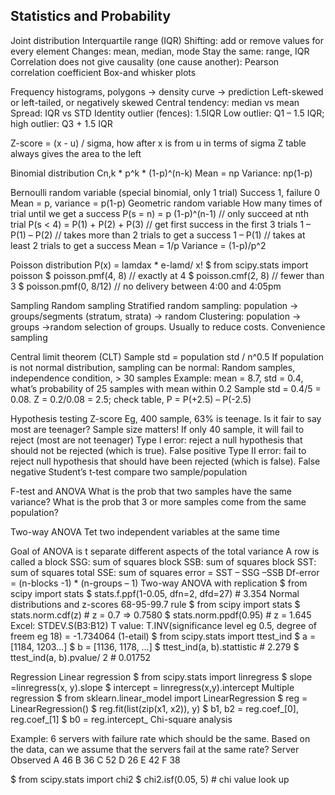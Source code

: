 Statistics and Probability
---------------------------
Joint distribution
Interquartile range (IQR)
Shifting: add or remove values for every element
	Changes: mean, median, mode
	Stay the same: range, IQR
Correlation does not give causality (one cause another): Pearson correlation coefficient
Box-and whisker plots
 

Frequency histograms, polygons -> density curve -> prediction
Left-skewed or left-tailed, or negatively skewed
Central tendency: median vs mean
	Spread: IQR vs STD 
Identity outlier (fences): 1.5IQR
	Low outlier: Q1 – 1.5 IQR; high outlier: Q3 + 1.5 IQR

Z-score = (x  - u) / sigma, how after x is from u in terms of sigma
Z table always gives the area to the left


 

Binomial distribution
Cn,k * p^k * (1-p)^(n-k)
Mean = np
Variance: np(1-p)

Bernoulli random variable 
(special binomial, only 1 trial)
	Success 1, failure 0
	Mean = p, variance = p(1-p)
Geometric random variable
	How many times of trial until we get a success
	P(s = n) = p (1-p)^(n-1)  // only succeed at nth trial
	P(s < 4) = P(1) + P(2) + P(3)  // get first success in the first 3 trials
	1 – P(1) – P(2) // takes more than 2 trials to get a success
	1 – P(1) // takes at least 2 trials to get a success
	Mean = 1/p
	Variance = (1-p)/p^2 

Poisson distribution
	P(x) = lamdax * e-lamd/ x!
	$ from scipy.stats import poisson
	$ poisson.pmf(4, 8) // exactly  at 4
	$ poisson.cmf(2, 8) // fewer than 3
	$ poisson.pmf(0, 8/12) // no delivery between 4:00 and 4:05pm

Sampling
	Random sampling
	Stratified random sampling: population -> groups/segments (stratum, strata) -> random 
	Clustering: population -> groups ->random selection of groups. Usually to reduce costs. Convenience sampling

Central limit theorem (CLT)
Sample std = population std / n^0.5
If population is not normal distribution, sampling can be normal:
	Random samples, independence condition, > 30 samples
Example: mean = 8.7, std = 0.4, what’s probability of 25 samples with mean within 0.2
	Sample std = 0.4/5 = 0.08. Z = 0.2/0.08 = 2.5; check table, P = P(+2.5) – P(-2.5)
 
Hypothesis testing
Z-score
Eg, 400 sample, 63% is teenage. Is it fair to say most are teenager?
Sample size matters! If only 40 sample, it will fail to reject (most are not teenager)
Type I error: reject a null hypothesis that should not be rejected (which is true). False positive
Type II error: fail to reject null hypothesis that should have been rejected (which is false). False negative
Student’s t-test
compare two sample/population


F-test and ANOVA
What is the prob that two samples have the same variance?
What is the prob that 3 or more samples come from the same population?
 

Two-way ANOVA
Tet two independent variables at the same time
 
Goal of ANOVA is t separate different aspects of the total variance
A row is called a block
	SSG: sum of squares block
	SSB: sum of squares block
	SST: sum of squares total
	SSE: sum of squares error = SST – SSG –SSB
	Df-error = (n-blocks -1) * (n-groups – 1)
Two-way ANOVA with replication
$ from scipy import stats
$ stats.f.ppf(1-0.05, dfn=2, dfd=27)  # 3.354
Normal distributions and z-scores
68-95-99.7 rule
$ from scipy import stats
$ stats.norm.cdf(z) # z = 0.7  => 0.7580
$ stats.norm.ppdf(0.95) # z = 1.645
Excel: STDEV.S(B3:B12)
T value: T.INV(significance level eg 0.5, degree of freem eg 18) = -1.734064 (1-etail) 
$ from scipy.stats import ttest_ind
$ a = [1184, 1203…]
$ b = [1136, 1178, …]
$ ttest_ind(a, b).stattistic  # 2.279
$ ttest_ind(a, b).pvalue/ 2  # 0.01752

Regression
Linear regression
$ from scipy.stats import linregress
$ slope =linregress(x, y).slope
$ intercept = linregress(x,y).intercept
Multiple regression
$ from sklearn.linear_model import LinearRegression
$ reg = LinearRegression()
$ reg.fit(list(zip(x1, x2)), y)
$ b1, b2 = reg.coef_[0], reg.coef_[1]
$ b0 = reg.intercept_
Chi-square analysis
 
Example: 6 servers with failure rate which should be the same. Based on the data, can we assume that the servers fail at the same rate?
Server	Observed
A	46
B	36
C	52
D	26
E	42
F	38

$ from scipy.stats import chi2
$ chi2.isf(0.05, 5) # chi value look up
